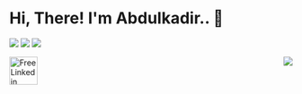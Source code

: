 # Hi, There! I'm Abdulkadir.. :balloon:

[![](https://img.shields.io/github/followers/abdlkdrS?style=social)](https://github.com/abdlkdrS?tab=followers)
![](https://img.shields.io/github/stars/abdlkdrS?style=social)
[![](https://visitor-badge.glitch.me/badge?page_id=abdlkdrS.visitor-badge)](https://GitHub.com/abdlkdrS/StrapDown.js/stargazers/)

<a href="https://www.freeiconspng.com/img/2031" title="Image from freeiconspng.com"><img src="https://www.freeiconspng.com/uploads/linkedin-logo-8.png" width="50" alt="Free Linkedin Logo Png Download Images" /></a>
<img align='right' src="https://github-readme-stats.vercel.app/api?username=abdlkdrS&show_icons=true">
